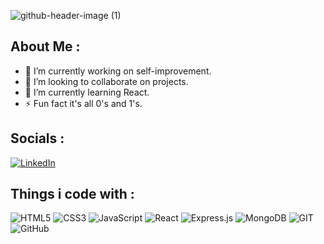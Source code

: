![github-header-image (1)](https://github.com/geochrs/geochrs/assets/125922884/5a662a76-a4e8-422a-b903-723f0d1fc004)

## About Me :
- 🔭 I’m currently working on self-improvement.
- 👯 I’m looking to collaborate on projects.
- 🌱 I’m currently learning React.
- ⚡ Fun fact it's all 0's and 1's.

## Socials :
[![LinkedIn](https://img.shields.io/badge/LinkedIn-%230077B5.svg?logo=linkedin&logoColor=white)](https://www.linkedin.com/in/giwrgos-xristopoulos-833442280/)

## Things i code with :
![HTML5](https://img.shields.io/badge/html5-%23E34F26.svg?style=for-the-badge&logo=html5&logoColor=white) ![CSS3](https://img.shields.io/badge/css3-%231572B6.svg?style=for-the-badge&logo=css3&logoColor=white) ![JavaScript](https://img.shields.io/badge/javascript-%23323330.svg?style=for-the-badge&logo=javascript&logoColor=%23F7DF1E) ![React](https://img.shields.io/badge/react-%2320232a.svg?style=for-the-badge&logo=react&logoColor=%2361DAFB) ![Express.js](https://img.shields.io/badge/express.js-%23404d59.svg?style=for-the-badge&logo=express&logoColor=%2361DAFB) ![MongoDB](https://img.shields.io/badge/MongoDB-%234ea94b.svg?style=for-the-badge&logo=mongodb&logoColor=white) ![GIT](https://img.shields.io/badge/Git-fc6d26?style=for-the-badge&logo=git&logoColor=white) ![GitHub](https://img.shields.io/badge/GitHub-%23121011.svg?style=for-the-badge&logo=github&logoColor=white)

<!-- Proudly created with GPRM ( https://gprm.itsvg.in ) -->


<!--
**geochrs/geochrs** is a ✨ _special_ ✨ repository because its `README.md` (this file) appears on your GitHub profile.

Here are some ideas to get you started:

- 🔭 I’m currently working on ...
- 🌱 I’m currently learning ...
- 👯 I’m looking to collaborate on ...
- 🤔 I’m looking for help with ...
- 💬 Ask me about ...
- 📫 How to reach me: ...
- 😄 Pronouns: ...
- ⚡ Fun fact: ...
-->

